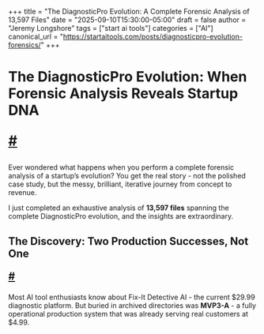 +++
title = "The DiagnosticPro Evolution: A Complete Forensic Analysis of 13,597 Files"
date = "2025-09-10T15:30:00-05:00"
draft = false
author = "Jeremy Longshore"
tags = ["start ai tools"]
categories = ["AI"]
canonical_url = "https://startaitools.com/posts/diagnosticpro-evolution-forensics/"
+++

<h1 id="the-diagnosticpro-evolution-when-forensic-analysis-reveals-startup-dna">
 The DiagnosticPro Evolution: When Forensic Analysis Reveals Startup DNA
 
 <a class="anchor" href="#the-diagnosticpro-evolution-when-forensic-analysis-reveals-startup-dna">#</a>
</h1>
<p>Ever wondered what happens when you perform a complete forensic analysis of a startup’s evolution? You get the real story - not the polished case study, but the messy, brilliant, iterative journey from concept to revenue.</p>
<p>I just completed an exhaustive analysis of <strong>13,597 files</strong> spanning the complete DiagnosticPro evolution, and the insights are extraordinary.</p>
<h2 id="the-discovery-two-production-successes-not-one">
 The Discovery: Two Production Successes, Not One
 
 <a class="anchor" href="#the-discovery-two-production-successes-not-one">#</a>
</h2>
<p>Most AI tool enthusiasts know about Fix-It Detective AI - the current $29.99 diagnostic platform. But buried in archived directories was <strong>MVP3-A</strong> - a fully operational production system that was already serving real customers at $4.99.</p>
